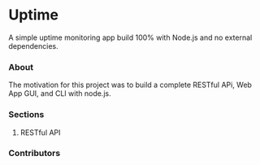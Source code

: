 # Uptime
A simple uptime monitoring app build 100% with Node.js and no external dependencies.

### About
The motivation for this project was to build a complete RESTful APi, Web App GUI, and CLI with node.js.

### Sections
1. RESTful API

### Contributors
